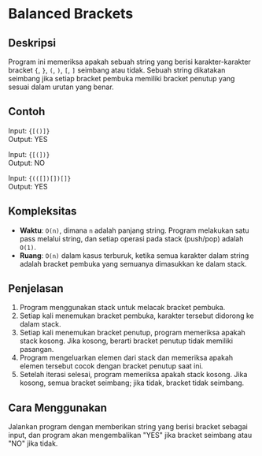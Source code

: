 # Balanced Brackets

## Deskripsi
Program ini memeriksa apakah sebuah string yang berisi karakter-karakter bracket `{`, `}`, `(`, `)`, `[`, `]` seimbang atau tidak. Sebuah string dikatakan seimbang jika setiap bracket pembuka memiliki bracket penutup yang sesuai dalam urutan yang benar.

## Contoh
Input: `{[()]}`  
Output: YES

Input: `{[(])}`  
Output: NO

Input: `{(([])[])[]}`  
Output: YES

## Kompleksitas
- **Waktu**: `O(n)`, dimana `n` adalah panjang string. Program melakukan satu pass melalui string, dan setiap operasi pada stack (push/pop) adalah `O(1)`.
- **Ruang**: `O(n)` dalam kasus terburuk, ketika semua karakter dalam string adalah bracket pembuka yang semuanya dimasukkan ke dalam stack.

## Penjelasan
1. Program menggunakan stack untuk melacak bracket pembuka.
2. Setiap kali menemukan bracket pembuka, karakter tersebut didorong ke dalam stack.
3. Setiap kali menemukan bracket penutup, program memeriksa apakah stack kosong. Jika kosong, berarti bracket penutup tidak memiliki pasangan.
4. Program mengeluarkan elemen dari stack dan memeriksa apakah elemen tersebut cocok dengan bracket penutup saat ini.
5. Setelah iterasi selesai, program memeriksa apakah stack kosong. Jika kosong, semua bracket seimbang; jika tidak, bracket tidak seimbang.

## Cara Menggunakan
Jalankan program dengan memberikan string yang berisi bracket sebagai input, dan program akan mengembalikan "YES" jika bracket seimbang atau "NO" jika tidak.

